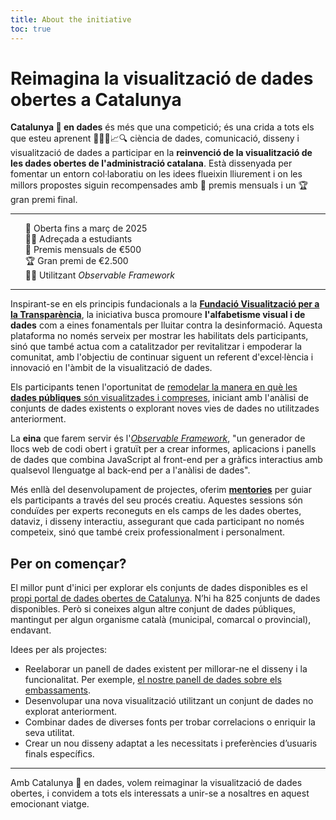 ```yaml
---
title: About the initiative
toc: true
---
```


<style>
  ol { list-style-type: none;}
</style>

# Reimagina la visualització de dades obertes a Catalunya
**Catalunya 👀 en dades** és més que una competició; és una crida a tots els que esteu aprenent 🧑‍💻📓📈🔍 ciència de dades, comunicació, disseny i visualització de dades a participar en la **reinvenció de la visualització de les dades obertes de l'administració catalana**. Està dissenyada per fomentar un entorn col·laboratiu on les idees flueixin lliurement i on les millors propostes siguin recompensades amb 🏅 premis mensuals i un 🏆 gran premi final.

---
1. 📅 Oberta fins a març de 2025
2. 🧑‍🎓 Adreçada a estudiants
3. 🏅 Premis mensuals de €500
4. 🏆 Gran premi de €2.500
5. 🧑‍💻 Utilitzant *Observable Framework*

---

Inspirant-se en els principis fundacionals a la [**Fundació Visualització per a la Transparència**](https://www.fundaciovit.org/), la iniciativa busca promoure **l'alfabetisme visual i de dades** com a eines fonamentals per lluitar contra la desinformació. Aquesta plataforma no només serveix per mostrar les habilitats dels participants, sinó que també actua com a catalitzador per revitalitzar i empoderar la comunitat, amb l'objectiu de continuar siguent un referent d'excel·lència i innovació en l'àmbit de la visualització de dades.

Els participants tenen l'oportunitat de [remodelar la manera en què les **dades públiques** són visualitzades i compreses](#per-on-començar), iniciant amb l'anàlisi de conjunts de dades existents o explorant noves vies de dades no utilitzades anteriorment.

La **eina** que farem servir és l'[*Observable Framework*](https://github.com/observablehq/framework), "un generador de llocs web de codi obert i gratuït per a crear informes, aplicacions i panells de dades que combina JavaScript al front-end per a gràfics interactius amb qualsevol llenguatge al back-end per a l'anàlisi de dades".

Més enllà del desenvolupament de projectes, oferim [**mentories**](./participa#mentories) per guiar els participants a través del seu procés creatiu. Aquestes sessions són conduïdes per experts reconeguts en els camps de les dades obertes, dataviz, i disseny interactiu, assegurant que cada participant no només competeix, sinó que també creix professionalment i personalment.

## Per on començar?
El millor punt d'inici per explorar els conjunts de dades disponibles es el [propi portal de dades obertes de Catalunya](https://analisi.transparenciacatalunya.cat/browse?limitTo=datasets). N’hi ha 825 conjunts de dades disponibles. Però si coneixes algun altre conjunt de dades públiques, mantingut per algun organisme català (municipal, comarcal o provincial), endavant.

Idees per als projectes:
- Reelaborar un panell de dades existent per millorar-ne el disseny i la funcionalitat. Per exemple, [el nostre panell de dades sobre els embassaments](https://sequera.fndvit.org/).
- Desenvolupar una nova visualització utilitzant un conjunt de dades no explorat anteriorment. 
- Combinar dades de diverses fonts per trobar correlacions o enriquir la seva utilitat. 
- Crear un nou disseny adaptat a les necessitats i preferències d’usuaris finals específics.

---
Amb Catalunya 👀 en dades, volem reimaginar la visualització de dades obertes, i convidem a tots els interessats a unir-se a nosaltres en aquest emocionant viatge.